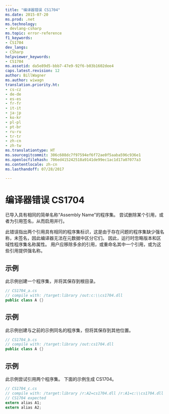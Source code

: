 ```yaml
---
title: "编译器错误 CS1704"
ms.date: 2015-07-20
ms.prod: .net
ms.technology:
- devlang-csharp
ms.topic: error-reference
f1_keywords:
- CS1704
dev_langs:
- CSharp
helpviewer_keywords:
- CS1704
ms.assetid: da5e89d5-bbb7-47e9-92f6-b03b1602dee4
caps.latest.revision: 12
author: BillWagner
ms.author: wiwagn
translation.priority.ht:
- cs-cz
- de-de
- es-es
- fr-fr
- it-it
- ja-jp
- ko-kr
- pl-pl
- pt-br
- ru-ru
- tr-tr
- zh-cn
- zh-tw
ms.translationtype: HT
ms.sourcegitcommit: 306c608dc7f97594ef6f72ae0f5aaba596c936e1
ms.openlocfilehash: 706ed415242518a9141de99ec1ac1d17a07077a3
ms.contentlocale: zh-cn
ms.lasthandoff: 07/28/2017

---
```

# <a name="compiler-error-cs1704"></a>编译器错误 CS1704
已导入具有相同的简单名称“Assembly Name”的程序集。 尝试删除某个引用，或者为引用签名，从而启用并行。  
  
 此错误指出两个引用具有相同的程序集标识，这是由于存在问题的程序集缺少强名称，未签名，因此编译器无法在元数据中区分它们。 因此，运行时忽略版本和区域性程序集名称属性。 用户应移除多余的引用，或重命名其中一个引用，或为这些引用提供强名称。  
  
## <a name="example"></a>示例  
 此示例创建一个程序集，并将其保存到根目录。  
  
```csharp  
// CS1704_a.cs  
// compile with: /target:library /out:c:\\cs1704.dll  
public class A {}  
```  
  
## <a name="example"></a>示例  
 此示例创建与之前的示例同名的程序集，但将其保存到其他位置。  
  
```csharp  
// CS1704_b.cs  
// compile with: /target:library /out:cs1704.dll  
public class A {}  
```  
  
## <a name="example"></a>示例  
 此示例尝试引用两个程序集。 下面的示例生成 CS1704。  
  
```csharp  
// CS1704_c.cs  
// compile with: /target:library /r:A2=cs1704.dll /r:A1=c:\\cs1704.dll  
// CS1704 expected  
extern alias A1;  
extern alias A2;  
```

